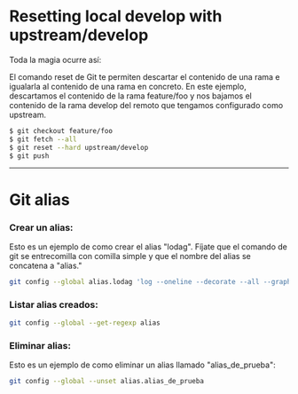 # Resetting local develop with upstream/develop

Toda la magia ocurre así:

El comando reset de Git te permiten descartar el contenido de una rama e igualarla al contenido de una rama en concreto. En este ejemplo, descartamos el contenido de la rama feature/foo y nos bajamos el contenido de la rama develop del remoto que tengamos configurado como upstream.

```sh
$ git checkout feature/foo
$ git fetch --all
$ git reset --hard upstream/develop
$ git push
```

----------

# Git alias

### Crear un alias:
Esto es un ejemplo de como crear el alias "lodag". Fíjate que el comando de git se entrecomilla con comilla simple y que el nombre del alias se concatena a "alias."
```sh
git config --global alias.lodag 'log --oneline --decorate --all --graph'
```


### Listar alias creados:
```sh
git config --global --get-regexp alias
```


### Eliminar alias:
Esto es un ejemplo de como eliminar un alias llamado "alias_de_prueba":
```sh
git config --global --unset alias.alias_de_prueba
```


